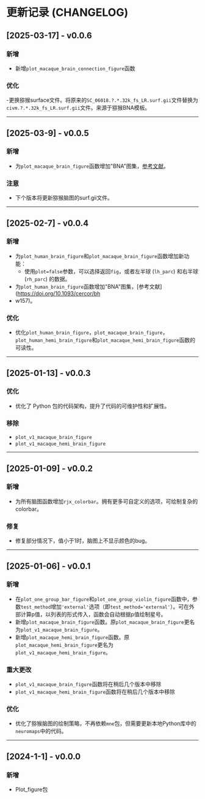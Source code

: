 # 更新记录 (CHANGELOG)

## [2025-03-17] - v0.0.6

### 新增

- 新增`plot_macaque_brain_connection_figure`函数

### 优化

-更换猕猴surface文件。将原来的`SC_06018.?.*.32k_fs_LR.surf.gii`文件替换为`civm.?.*.32k_fs_LR.surf.gii`文件。来源于猕猴BNA模板。

---

## [2025-03-9] - v0.0.5

### 新增

- 为`plot_macaque_brain_figure`函数增加"BNA"图集，[参考文献](https://doi.org/10.1016/j.scib.2024.03.031)。

### 注意

- 下个版本将更新猕猴脑图的surf.gii文件。

---

## [2025-02-7] - v0.0.4

### 新增

- 为`plot_human_brain_figure`和`plot_macaque_brain_figure`函数增加新功能：
  - 使用`plot=false`参数，可以选择返回`fig`，或者左半球 (`lh_parc`) 和右半球 (`rh_parc`) 的数据。
- 为`plot_human_brain_figure`函数增加"BNA"图集，[参考文献](https://doi.org/10.1093/cercor/bh
- w157)。

### 优化

- 优化`plot_human_brain_figure`，`plot_macaque_brain_figure`，`plot_human_hemi_brain_figure`和`plot_macaque_hemi_brain_figure`函数的可读性。

---

## [2025-01-13] - v0.0.3

### 优化

- 优化了 Python 包的代码架构，提升了代码的可维护性和扩展性。

### 移除

- `plot_v1_macaque_brain_figure`
- `plot_v1_macaque_hemi_brain_figure`

---

## [2025-01-09] - v0.0.2

### 新增

- 为所有脑图函数增加`rjx_colorbar`。拥有更多可自定义的选项，可绘制复杂的colorbar。

### 修复

- 修复部分情况下，值小于1时，脑图上不显示颜色的bug。

---

## [2025-01-06] - v0.0.1

### 新增

- 在`plot_one_group_bar_figure`和`plot_one_group_violin_figure`函数中，参数`test_method`增加`'external'`选项（即`test_method='external'`）。可在外部计算p值，以列表的形式传入，函数会自动根据p值绘制星号。
- 新增`plot_macaque_brain_figure`函数。原`plot_macaque_brain_figure`更名为`plot_v1_macaque_brain_figure`。
- 新增`plot_macaque_hemi_brain_figure`函数。原`plot_macaque_hemi_brain_figure`更名为`plot_v1_macaque_hemi_brain_figure`。

### 重大更改

- `plot_v1_macaque_brain_figure`函数将在稍后几个版本中移除
- `plot_v1_macaque_hemi_brain_figure`函数将在稍后几个版本中移除

### 优化
- 优化了猕猴脑图的绘制策略，不再依赖`mne`包，但需要更新本地Python库中的`neuromaps`中的代码。

---

## [2024-1-1] - v0.0.0

### 新增
- Plot_figure包
